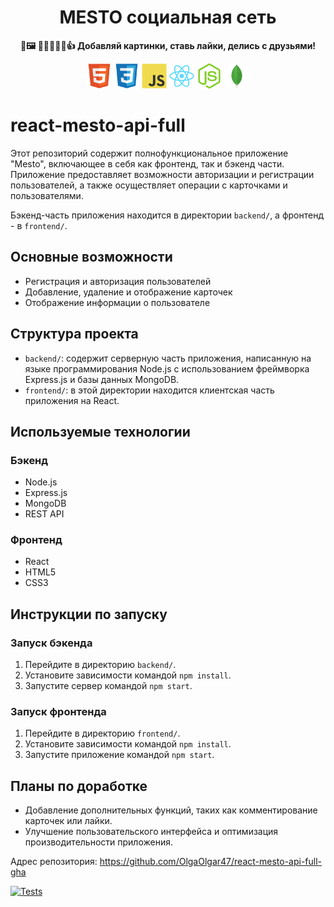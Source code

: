 <h1 align="center">MESTO социальная сеть</h1>

<p align="center">
  <strong>🌄🖼️ 👩🏽‍🤝‍👩🏼👍 Добавляй картинки, ставь лайки, делись с друзьями! </strong>
</p>

<p align="center">
  <img src="https://raw.githubusercontent.com/devicons/devicon/master/icons/html5/html5-original.svg" alt="HTML" width="40" height="40">
  <img src="https://raw.githubusercontent.com/devicons/devicon/master/icons/css3/css3-original.svg" alt="CSS" width="40" height="40">
  <img src="https://raw.githubusercontent.com/devicons/devicon/master/icons/javascript/javascript-original.svg" alt="JavaScript" width="40" height="40">
  <img src="https://raw.githubusercontent.com/devicons/devicon/master/icons/react/react-original.svg" alt="React" width="40" height="40">
  <img src="https://raw.githubusercontent.com/devicons/devicon/master/icons/nodejs/nodejs-original.svg" alt="Node.js" width="40" height="40">
  <img src="https://raw.githubusercontent.com/devicons/devicon/master/icons/mongodb/mongodb-original.svg" alt="MongoDB" width="40" height="40">
</p>


# react-mesto-api-full

Этот репозиторий содержит полнофункциональное приложение "Mesto", включающее в себя как фронтенд, так и бэкенд части. Приложение предоставляет возможности авторизации и регистрации пользователей, а также осуществляет операции с карточками и пользователями.

Бэкенд-часть приложения находится в директории `backend/`, а фронтенд - в `frontend/`.

## Основные возможности
- Регистрация и авторизация пользователей
- Добавление, удаление и отображение карточек
- Отображение информации о пользователе

## Структура проекта
- `backend/`: содержит серверную часть приложения, написанную на языке программирования Node.js с использованием фреймворка Express.js и базы данных MongoDB.
- `frontend/`: в этой директории находится клиентская часть приложения на React.

## Используемые технологии
### Бэкенд
- Node.js
- Express.js
- MongoDB
- REST API

### Фронтенд
- React
- HTML5
- CSS3

## Инструкции по запуску
### Запуск бэкенда
1. Перейдите в директорию `backend/`.
2. Установите зависимости командой `npm install`.
3. Запустите сервер командой `npm start`.

### Запуск фронтенда
1. Перейдите в директорию `frontend/`.
2. Установите зависимости командой `npm install`.
3. Запустите приложение командой `npm start`.

## Планы по доработке
- Добавление дополнительных функций, таких как комментирование карточек или лайки.
- Улучшение пользовательского интерфейса и оптимизация производительности приложения.


Адрес репозитория: https://github.com/OlgaOlgar47/react-mesto-api-full-gha


[![Tests](https://github.com/yandex-praktikum/react-mesto-api-full-gha/actions/workflows/tests.yml/badge.svg)](https://github.com/yandex-praktikum/react-mesto-api-full-gha/actions/workflows/tests.yml)
